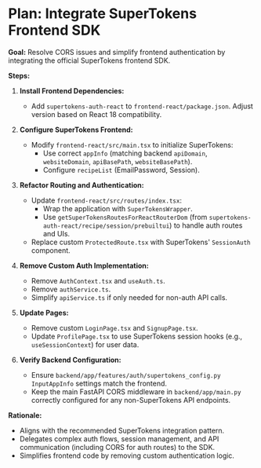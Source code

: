 # Plan: Integrate SuperTokens Frontend SDK

**Goal:** Resolve CORS issues and simplify frontend authentication by integrating the official SuperTokens frontend SDK.

**Steps:**

1.  **Install Frontend Dependencies:**
    *   Add `supertokens-auth-react` to `frontend-react/package.json`. Adjust version based on React 18 compatibility.

2.  **Configure SuperTokens Frontend:**
    *   Modify `frontend-react/src/main.tsx` to initialize SuperTokens:
        *   Use correct `appInfo` (matching backend `apiDomain`, `websiteDomain`, `apiBasePath`, `websiteBasePath`).
        *   Configure `recipeList` (EmailPassword, Session).

3.  **Refactor Routing and Authentication:**
    *   Update `frontend-react/src/routes/index.tsx`:
        *   Wrap the application with `SuperTokensWrapper`.
        *   Use `getSuperTokensRoutesForReactRouterDom` (from `supertokens-auth-react/recipe/session/prebuiltui`) to handle auth routes and UIs.
    *   Replace custom `ProtectedRoute.tsx` with SuperTokens' `SessionAuth` component.

4.  **Remove Custom Auth Implementation:**
    *   Remove `AuthContext.tsx` and `useAuth.ts`.
    *   Remove `authService.ts`.
    *   Simplify `apiService.ts` if only needed for non-auth API calls.

5.  **Update Pages:**
    *   Remove custom `LoginPage.tsx` and `SignupPage.tsx`.
    *   Update `ProfilePage.tsx` to use SuperTokens session hooks (e.g., `useSessionContext`) for user data.

6.  **Verify Backend Configuration:**
    *   Ensure `backend/app/features/auth/supertokens_config.py` `InputAppInfo` settings match the frontend.
    *   Keep the main FastAPI CORS middleware in `backend/app/main.py` correctly configured for any non-SuperTokens API endpoints.

**Rationale:**

*   Aligns with the recommended SuperTokens integration pattern.
*   Delegates complex auth flows, session management, and API communication (including CORS for auth routes) to the SDK.
*   Simplifies frontend code by removing custom authentication logic.
